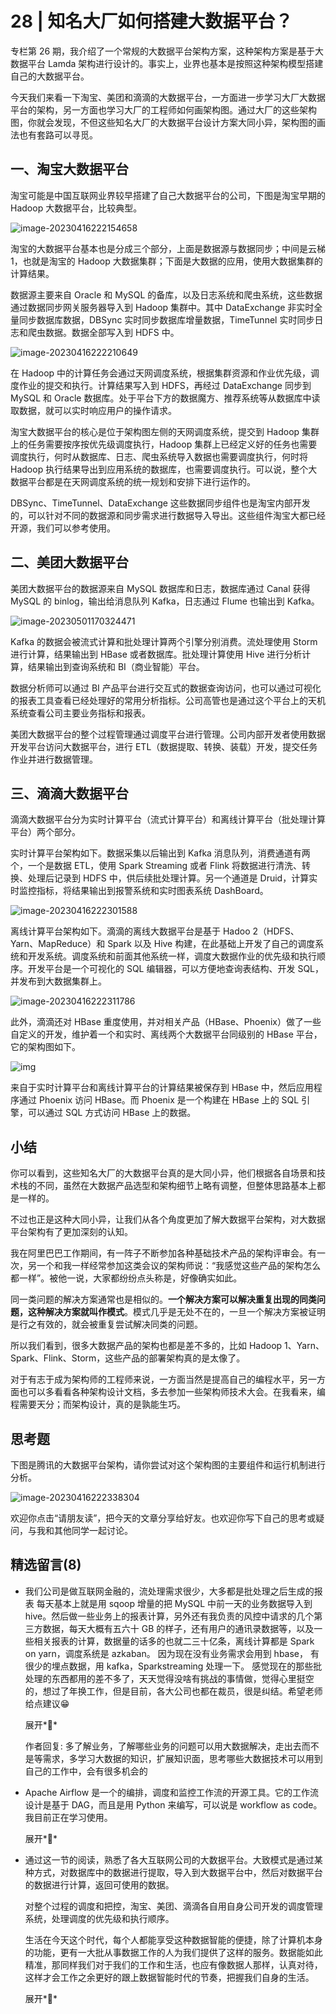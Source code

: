 # 28 | 知名大厂如何搭建大数据平台？

专栏第 26 期，我介绍了一个常规的大数据平台架构方案，这种架构方案是基于大数据平台 Lamda 架构进行设计的。事实上，业界也基本是按照这种架构模型搭建自己的大数据平台。

今天我们来看一下淘宝、美团和滴滴的大数据平台，一方面进一步学习大厂大数据平台的架构，另一方面也学习大厂的工程师如何画架构图。通过大厂的这些架构图，你就会发现，不但这些知名大厂的大数据平台设计方案大同小异，架构图的画法也有套路可以寻觅。

## 一、淘宝大数据平台

淘宝可能是中国互联网业界较早搭建了自己大数据平台的公司，下图是淘宝早期的 Hadoop 大数据平台，比较典型。

![image-20230416222154658](28_%E7%9F%A5%E5%90%8D%E5%A4%A7%E5%8E%82%E5%A6%82%E4%BD%95%E6%90%AD%E5%BB%BA%E5%A4%A7%E6%95%B0%E6%8D%AE%E5%B9%B3%E5%8F%B0%EF%BC%9F.resource/image-20230416222154658.png)

淘宝的大数据平台基本也是分成三个部分，上面是数据源与数据同步；中间是云梯 1，也就是淘宝的 Hadoop 大数据集群；下面是大数据的应用，使用大数据集群的计算结果。

数据源主要来自 Oracle 和 MySQL 的备库，以及日志系统和爬虫系统，这些数据通过数据同步网关服务器导入到 Hadoop 集群中。其中 DataExchange 非实时全量同步数据库数据，DBSync 实时同步数据库增量数据，TimeTunnel 实时同步日志和爬虫数据。数据全部写入到 HDFS 中。

![image-20230416222210649](28_%E7%9F%A5%E5%90%8D%E5%A4%A7%E5%8E%82%E5%A6%82%E4%BD%95%E6%90%AD%E5%BB%BA%E5%A4%A7%E6%95%B0%E6%8D%AE%E5%B9%B3%E5%8F%B0%EF%BC%9F.resource/image-20230416222210649.png)

在 Hadoop 中的计算任务会通过天网调度系统，根据集群资源和作业优先级，调度作业的提交和执行。计算结果写入到 HDFS，再经过 DataExchange 同步到 MySQL 和 Oracle 数据库。处于平台下方的数据魔方、推荐系统等从数据库中读取数据，就可以实时响应用户的操作请求。

淘宝大数据平台的核心是位于架构图左侧的天网调度系统，提交到 Hadoop 集群上的任务需要按序按优先级调度执行，Hadoop 集群上已经定义好的任务也需要调度执行，何时从数据库、日志、爬虫系统导入数据也需要调度执行，何时将 Hadoop 执行结果导出到应用系统的数据库，也需要调度执行。可以说，整个大数据平台都是在天网调度系统的统一规划和安排下进行运作的。

DBSync、TimeTunnel、DataExchange 这些数据同步组件也是淘宝内部开发的，可以针对不同的数据源和同步需求进行数据导入导出。这些组件淘宝大都已经开源，我们可以参考使用。

## 二、美团大数据平台

美团大数据平台的数据源来自 MySQL 数据库和日志，数据库通过 Canal 获得 MySQL 的 binlog，输出给消息队列 Kafka，日志通过 Flume 也输出到 Kafka。

![image-20230501170324471](28_%E7%9F%A5%E5%90%8D%E5%A4%A7%E5%8E%82%E5%A6%82%E4%BD%95%E6%90%AD%E5%BB%BA%E5%A4%A7%E6%95%B0%E6%8D%AE%E5%B9%B3%E5%8F%B0%EF%BC%9F.resource/image-20230501170324471.png)

Kafka 的数据会被流式计算和批处理计算两个引擎分别消费。流处理使用 Storm 进行计算，结果输出到 HBase 或者数据库。批处理计算使用 Hive 进行分析计算，结果输出到查询系统和 BI（商业智能）平台。

数据分析师可以通过 BI 产品平台进行交互式的数据查询访问，也可以通过可视化的报表工具查看已经处理好的常用分析指标。公司高管也是通过这个平台上的天机系统查看公司主要业务指标和报表。

美团大数据平台的整个过程管理通过调度平台进行管理。公司内部开发者使用数据开发平台访问大数据平台，进行 ETL（数据提取、转换、装载）开发，提交任务作业并进行数据管理。

## 三、滴滴大数据平台

滴滴大数据平台分为实时计算平台（流式计算平台）和离线计算平台（批处理计算平台）两个部分。

实时计算平台架构如下。数据采集以后输出到 Kafka 消息队列，消费通道有两个，一个是数据 ETL，使用 Spark Streaming 或者 Flink 将数据进行清洗、转换、处理后记录到 HDFS 中，供后续批处理计算。另一个通道是 Druid，计算实时监控指标，将结果输出到报警系统和实时图表系统 DashBoard。

![image-20230416222301588](28_%E7%9F%A5%E5%90%8D%E5%A4%A7%E5%8E%82%E5%A6%82%E4%BD%95%E6%90%AD%E5%BB%BA%E5%A4%A7%E6%95%B0%E6%8D%AE%E5%B9%B3%E5%8F%B0%EF%BC%9F.resource/image-20230416222301588.png)

离线计算平台架构如下。滴滴的离线大数据平台是基于 Hadoo 2（HDFS、Yarn、MapReduce）和 Spark 以及 Hive 构建，在此基础上开发了自己的调度系统和开发系统。调度系统和前面其他系统一样，调度大数据作业的优先级和执行顺序。开发平台是一个可视化的 SQL 编辑器，可以方便地查询表结构、开发 SQL，并发布到大数据集群上。

![image-20230416222311786](28_%E7%9F%A5%E5%90%8D%E5%A4%A7%E5%8E%82%E5%A6%82%E4%BD%95%E6%90%AD%E5%BB%BA%E5%A4%A7%E6%95%B0%E6%8D%AE%E5%B9%B3%E5%8F%B0%EF%BC%9F.resource/image-20230416222311786.png)

此外，滴滴还对 HBase 重度使用，并对相关产品（HBase、Phoenix）做了一些自定义的开发，维护着一个和实时、离线两个大数据平台同级别的 HBase 平台，它的架构图如下。

![img](28_%E7%9F%A5%E5%90%8D%E5%A4%A7%E5%8E%82%E5%A6%82%E4%BD%95%E6%90%AD%E5%BB%BA%E5%A4%A7%E6%95%B0%E6%8D%AE%E5%B9%B3%E5%8F%B0%EF%BC%9F.resource/image-20230416222321131.png)

来自于实时计算平台和离线计算平台的计算结果被保存到 HBase 中，然后应用程序通过 Phoenix 访问 HBase。而 Phoenix 是一个构建在 HBase 上的 SQL 引擎，可以通过 SQL 方式访问 HBase 上的数据。

## 小结

你可以看到，这些知名大厂的大数据平台真的是大同小异，他们根据各自场景和技术栈的不同，虽然在大数据产品选型和架构细节上略有调整，但整体思路基本上都是一样的。

不过也正是这种大同小异，让我们从各个角度更加了解大数据平台架构，对大数据平台架构有了更加深刻的认知。

我在阿里巴巴工作期间，有一阵子不断参加各种基础技术产品的架构评审会。有一次，另一个和我一样经常参加这类会议的架构师说：“我感觉这些产品的架构怎么都一样”。被他一说，大家都纷纷点头称是，好像确实如此。

同一类问题的解决方案通常也是相似的。**一个解决方案可以解决重复出现的同类问题，这种解决方案就叫作模式**。模式几乎是无处不在的，一旦一个解决方案被证明是行之有效的，就会被重复尝试解决同类的问题。

所以我们看到，很多大数据产品的架构也都是差不多的，比如 Hadoop 1、Yarn、Spark、Flink、Storm，这些产品的部署架构真的是太像了。

对于有志于成为架构师的工程师来说，一方面当然是提高自己的编程水平，另一方面也可以多看看各种架构设计文档，多去参加一些架构师技术大会。在我看来，编程需要天分；而架构设计，真的是孰能生巧。

## 思考题

下图是腾讯的大数据平台架构，请你尝试对这个架构图的主要组件和运行机制进行分析。

![image-20230416222338304](28_%E7%9F%A5%E5%90%8D%E5%A4%A7%E5%8E%82%E5%A6%82%E4%BD%95%E6%90%AD%E5%BB%BA%E5%A4%A7%E6%95%B0%E6%8D%AE%E5%B9%B3%E5%8F%B0%EF%BC%9F.resource/image-20230416222338304.png)

欢迎你点击“请朋友读”，把今天的文章分享给好友。也欢迎你写下自己的思考或疑问，与我和其他同学一起讨论。

## 精选留言(8)

- 我们公司是做互联网金融的，流处理需求很少，大多都是批处理之后生成的报表
  每天基本上就是用 sqoop 增量的把 MySQL 中前一天的业务数据导入到 hive。然后做一些业务上的报表计算，另外还有我负责的风控中请求的几个第三方数据，每天大概有五六十 GB 的样子，还有用户的通讯录数据等，以及一些相关报表的计算，数据量的话多的也就二三十亿条，离线计算都是 Spark on yarn，调度系统是 azkaban。
  因为现在没有业务需求会用到 hbase，
  有很少的埋点数据，用 kafka，Sparkstreaming 处理一下。
  感觉现在的那些批处理的东西都用的差不多了，天天觉得没啥有挑战的事情做，觉得心里挺空的，想过了年换工作，但是目前，各大公司也都在裁员，很是纠结。希望老师给点建议😁

  展开**

  作者回复: 多了解业务，了解哪些业务的问题可以用大数据解决，走出去而不是等需求，多学习大数据的知识，扩展知识面，思考哪些大数据技术可以用到自己的工作中，会有很多机会的
  
- Apache Airflow 是一个的编排，调度和监控工作流的开源工具。它的工作流设计是基于 DAG，而且是用 Python 来编写，可以说是 workflow as code。我目前正在学习使用。

  展开**

- 通过这一节的阅读，熟悉了各大互联网公司的大数据平台。大致模式是通过某种方式，对数据库中的数据进行提取，导入到大数据平台中，然后对数据平台的数据进行计算，返回可使用的数据。

  对整个过程的调度和把控，淘宝、美团、滴滴各自用自身公司开发的调度管理系统，处理调度的优先级和执行顺序。

  生活在今天这个时代，每个人都能享受这种数据智能的便捷，除了计算机本身的功能，更有一大批从事数据工作的人为我们提供了这样的服务。数据能如此精准，那同样我们对于我们的工作和生活，也应有像数据人那样，认真对待，这样才会工作之余更好的跟上数据智能时代的节奏，把握我们自身的生活。

  展开**

